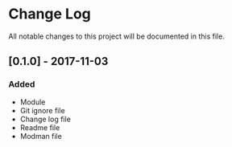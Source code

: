 # Change Log
All notable changes to this project will be documented in this file.

## [0.1.0] - 2017-11-03
### Added
- Module
- Git ignore file
- Change log file
- Readme file
- Modman file